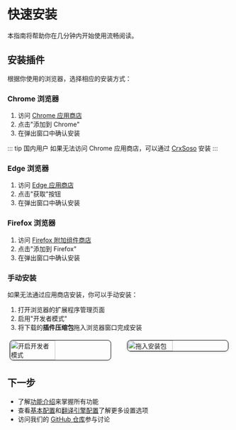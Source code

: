 # 快速安装

本指南将帮助你在几分钟内开始使用流畅阅读。

## 安装插件

根据你使用的浏览器，选择相应的安装方式：

### Chrome 浏览器
1. 访问 [Chrome 应用商店](https://chromewebstore.google.com/detail/%E6%B5%81%E7%95%85%E9%98%85%E8%AF%BB/djnlaiohfaaifbibleebjggkghlmcpcj?hl=zh-CN&authuser=0)
2. 点击"添加到 Chrome"
3. 在弹出窗口中确认安装

::: tip 国内用户
如果无法访问 Chrome 应用商店，可以通过 [CrxSoso](https://www.crxsoso.com/webstore/detail/djnlaiohfaaifbibleebjggkghlmcpcj) 安装
:::

### Edge 浏览器
1. 访问 [Edge 应用商店](https://microsoftedge.microsoft.com/addons/detail/%E6%B5%81%E7%95%85%E9%98%85%E8%AF%BB/kakgmllfpjldjhcnkghpplmlbnmcoflp?hl=zh-CN)
2. 点击"获取"按钮
3. 在弹出窗口中确认安装

### Firefox 浏览器
1. 访问 [Firefox 附加组件商店](https://addons.mozilla.org/zh-CN/firefox/addon/%E6%B5%81%E7%95%85%E9%98%85%E8%AF%BB/?utm_source=addons.mozilla.org&utm_medium=referral&utm_content=search)
2. 点击"添加到 Firefox"
3. 在弹出窗口中确认安装

### 手动安装
如果无法通过应用商店安装，你可以手动安装：

1. 打开浏览器的扩展程序管理页面
2. 启用"开发者模式"
3. 将下载的**插件压缩包**拖入浏览器窗口完成安装

<div style="display: flex; justify-content: space-between;">
  <img src="/screenshot-1.png" alt="开启开发者模式" style="width: 45%; max-width: 100%;border: 1px solid black;margin: 5px;border-radius: 8px;box-shadow: 0 2px 4px rgba(0,0,0,0.1);" />
  <img src="/screenshot-2.png" alt="拖入安装包" style="width: 45%; max-width: 100%;border: 1px solid black;margin: 5px;border-radius: 8px;box-shadow: 0 2px 4px rgba(0,0,0,0.1);" />
</div>

## 下一步

- 了解[功能介绍](./features.md)来掌握所有功能
- 查看[基本配置](../config/)和[翻译引擎配置](../config/translation-engines.md)了解更多设置选项
- 访问我们的 [GitHub 仓库](https://github.com/Bistutu/FluentRead)参与讨论
